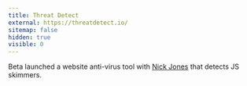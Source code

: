 ```yaml
---
title: Threat Detect
external: https://threatdetect.io/
sitemap: false
hidden: true
visible: 0
---
```

Beta launched a website anti-virus tool with [Nick Jones](https://www.nicksays.co.uk) that detects JS skimmers.
